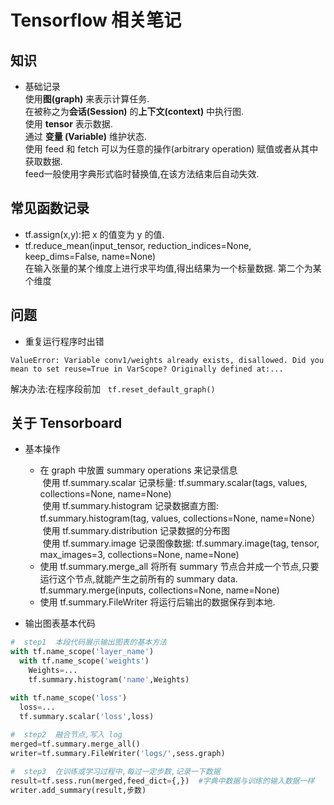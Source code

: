 # Tensorflow 相关笔记
 
## 知识
* 基础记录  
使用**图(graph)** 来表示计算任务.<br>
在被称之为**会话(Session)** 的**上下文(context)** 中执行图.<br>
使用 **tensor** 表示数据.<br>
通过 **变量 (Variable)** 维护状态.<br>
使用 feed 和 fetch 可以为任意的操作(arbitrary operation) 赋值或者从其中获取数据.<br>
feed一般使用字典形式临时替换值,在该方法结束后自动失效.<br>
## 常见函数记录<br>
* tf.assign(x,y):把 x 的值变为 y 的值.
* tf.reduce_mean(input_tensor, reduction_indices=None, keep_dims=False, name=None)      <br> 
在输入张量的某个维度上进行求平均值,得出结果为一个标量数据. 第二个为某个维度

## 问题
* 重复运行程序时出错  
```shell
ValueError: Variable conv1/weights already exists, disallowed. Did you mean to set reuse=True in VarScope? Originally defined at:...
```
解决办法:在程序段前加  
`tf.reset_default_graph()`

## 关于 Tensorboard
* 基本操作
	* 在 graph 中放置 summary operations 来记录信息 <br>
	  使用 tf.summary.scalar 记录标量: tf.summary.scalar(tags, values, collections=None, name=None) <br>
	  使用 tf.summary.histogram 记录数据直方图: tf.summary.histogram(tag, values, collections=None, name=None）<br>
	  使用 tf.summary.distribution 记录数据的分布图<br>
	  使用 tf.summary.image 记录图像数据: tf.summary.image(tag, tensor, max_images=3, collections=None, name=None)<br>
	* 使用 tf.summary.merge_all 将所有 summary 节点合并成一个节点,只要运行这个节点,就能产生之前所有的 summary data. <br>				tf.summary.merge(inputs, collections=None, name=None)<br>
	* 使用 tf.summary.FileWriter 将运行后输出的数据保存到本地.  <br>

 * 输出图表基本代码
 ```python
 #  step1  本段代码展示输出图表的基本方法
 with tf.name_scope('layer_name')
   with tf.name_scope('weights')
     Weights=...
     tf.summary.histogram('name',Weights)
 
 with tf.name_scope('loss')
   loss=...
   tf.summary.scalar('loss',loss)  
   
 #  step2  融合节点,写入 log
 merged=tf.summary.merge_all()
 writer=tf.summary.FileWriter('logs/',sess.graph)
 
 #  step3  在训练或学习过程中,每过一定步数,记录一下数据 
 result=tf.sess.run(merged,feed_dict={,})  #字典中数据与训练的输入数据一样
 writer.add_summary(result,步数)
 
 ```

